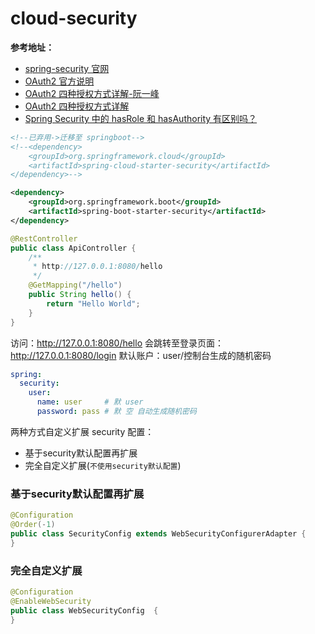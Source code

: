 # cloud-security

**参考地址：**

- [spring-security 官网](https://spring.io/projects/spring-security)
- [OAuth2 官方说明](https://oauth.net/2/)
- [OAuth2 四种授权方式详解-阮一峰](https://www.ruanyifeng.com/blog/2019/04/oauth-grant-types.html)
- [OAuth2 四种授权方式详解](https://blog.csdn.net/u012948161/article/details/109743383)
- [Spring Security 中的 hasRole 和 hasAuthority 有区别吗？](https://cloud.tencent.com/developer/article/1703187)



```xml
<!--已弃用->迁移至 springboot-->
<!--<dependency>
    <groupId>org.springframework.cloud</groupId>
    <artifactId>spring-cloud-starter-security</artifactId>
</dependency>-->

<dependency>
    <groupId>org.springframework.boot</groupId>
    <artifactId>spring-boot-starter-security</artifactId>
</dependency>
```

```java
@RestController
public class ApiController {
    /**
     * http://127.0.0.1:8080/hello
     */
    @GetMapping("/hello")
    public String hello() {
        return "Hello World";
    }
}
```

访问：http://127.0.0.1:8080/hello
会跳转至登录页面：http://127.0.0.1:8080/login
默认账户：user/控制台生成的随机密码

```yaml
spring:
  security:
    user:
      name: user     # 默 user
      password: pass # 默 空 自动生成随机密码
```

两种方式自定义扩展 security 配置：

- 基于security默认配置再扩展
- 完全自定义扩展(`不使用security默认配置`)

### 基于security默认配置再扩展

```java
@Configuration
@Order(-1)
public class SecurityConfig extends WebSecurityConfigurerAdapter {
}
```

### 完全自定义扩展

```java
@Configuration
@EnableWebSecurity
public class WebSecurityConfig  {
}
```
